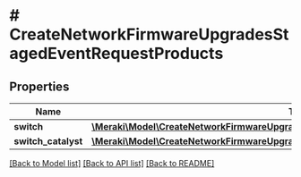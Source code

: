 # # CreateNetworkFirmwareUpgradesStagedEventRequestProducts

## Properties

Name | Type | Description | Notes
------------ | ------------- | ------------- | -------------
**switch** | [**\Meraki\Model\CreateNetworkFirmwareUpgradesStagedEventRequestProductsSwitch**](CreateNetworkFirmwareUpgradesStagedEventRequestProductsSwitch.md) |  | [optional]
**switch_catalyst** | [**\Meraki\Model\CreateNetworkFirmwareUpgradesStagedEventRequestProductsSwitchCatalyst**](CreateNetworkFirmwareUpgradesStagedEventRequestProductsSwitchCatalyst.md) |  | [optional]

[[Back to Model list]](../../README.md#models) [[Back to API list]](../../README.md#endpoints) [[Back to README]](../../README.md)
